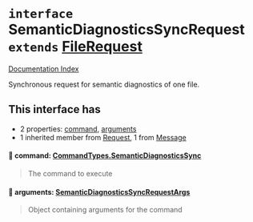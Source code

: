 # `interface` SemanticDiagnosticsSyncRequest `extends` [FileRequest](../interface.FileRequest/README.md)

[Documentation Index](../README.md)

Synchronous request for semantic diagnostics of one file.

## This interface has

- 2 properties:
[command](#-command-commandtypessemanticdiagnosticssync),
[arguments](#-arguments-semanticdiagnosticssyncrequestargs)
- 1 inherited member from [Request](../interface.Request/README.md), 1 from [Message](../interface.Message/README.md)


#### 📄 command: [CommandTypes.SemanticDiagnosticsSync](../enum.CommandTypes/README.md#semanticdiagnosticssync--semanticdiagnosticssync)

> The command to execute



#### 📄 arguments: [SemanticDiagnosticsSyncRequestArgs](../interface.SemanticDiagnosticsSyncRequestArgs/README.md)

> Object containing arguments for the command



